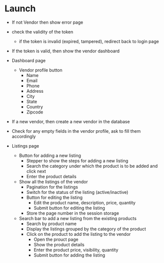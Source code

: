 # Launch

- If not Vendor then show error page
- check the validity of the token
  - if the token is invalid (expired, tampered), redirect back to login page
- If the token is valid, then show the vendor dashboard

- Dashboard page

  - Vendor profile button
    - Name
    - Email
    - Phone
    - Address
    - City
    - State
    - Country
    - Zipcode

- If a new vendor, then create a new vendor in the database
- Check for any empty fields in the vendor profile, ask to fill them accordingly

- Listings page

  - Button for adding a new listing
    - Stepper to show the steps for adding a new listing
    - Search the category under which the product is to be added and click next
    - Enter the product details
  - Show all the listings of the vendor
    - Pagination for the listings
    - Switch for the status of the listing (active/inactive)
    - Button for editing the listing
      - Edit the product name, description, price, quantity
      - Submit button for editing the listing
    - Store the page number in the session storage
  - Search bar to add a new listing from the existing products
    - Search by product name
    - Display the listings grouped by the category of the product
    - Click on the product to add the listing to the vendor
      - Open the prouct page
      - Show the product details
      - Enter the product price, visibility, quantity
      - Submit button for adding the listing
